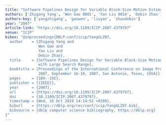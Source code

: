```yaml
---
title: "Software Pipelines Design for Variable Block-Size Motion Estimation with Large Search Range"
authors: ['Zhigang Yang', 'Wen Gao 0001', 'Yan Liu 0014', 'Debin Zhao']
authors-key: ['yangzhigang', 'gaowen', 'liuyan', 'zhaodebin']
year: "2007"
article-link: "https://doi.org/10.1109/ICIP.2007.4379797"
venue: "ICIP"
bibex: "@inproceedings{DBLP:conf/icip/YangGLZ07,
  author    = {Zhigang Yang and
               Wen Gao and
               Yan Liu and
               Debin Zhao},
  title     = {Software Pipelines Design for Variable Block-Size Motion Estimation
               with Large Search Range},
  booktitle = {Proceedings of the International Conference on Image Processing, {ICIP}
               2007, September 16-19, 2007, San Antonio, Texas, {USA}},
  pages     = {189--192},
  publisher = {{IEEE}},
  year      = {2007},
  url       = {https://doi.org/10.1109/ICIP.2007.4379797},
  doi       = {10.1109/ICIP.2007.4379797},
  timestamp = {Wed, 16 Oct 2019 14:14:52 +0200},
  biburl    = {https://dblp.org/rec/conf/icip/YangGLZ07.bib},
  bibsource = {dblp computer science bibliography, https://dblp.org}
}"
---
```

